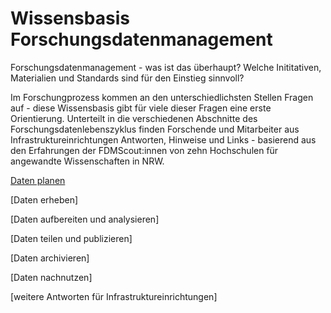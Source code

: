

# Wissensbasis Forschungsdatenmanagement

Forschungsdatenmanagement - was ist das überhaupt?
Welche Inititativen, Materialien und Standards sind für den Einstieg sinnvoll?

Im Forschungprozess kommen an den unterschiedlichsten Stellen Fragen auf - diese Wissensbasis gibt für viele dieser Fragen eine erste Orientierung.
Unterteilt in die verschiedenen Abschnitte des Forschungsdatenlebenszyklus finden Forschende und Mitarbeiter aus Infrastruktureinrichtungen Antworten, Hinweise und Links - basierend aus den Erfahrungen der FDMScout:innen von zehn Hochschulen für angewandte Wissenschaften in NRW.

[Daten planen](D1_Daten_planen.md)

[Daten erheben]

[Daten aufbereiten und analysieren]

[Daten teilen und publizieren]

[Daten archivieren]

[Daten nachnutzen]


[weitere Antworten für Infrastruktureinrichtungen]
